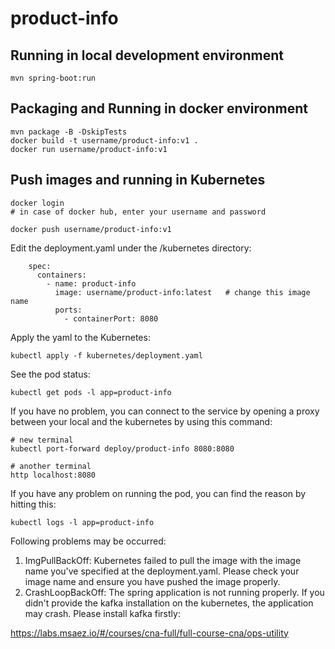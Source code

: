 # product-info

## Running in local development environment

```
mvn spring-boot:run
```

## Packaging and Running in docker environment

```
mvn package -B -DskipTests
docker build -t username/product-info:v1 .
docker run username/product-info:v1
```

## Push images and running in Kubernetes

```
docker login 
# in case of docker hub, enter your username and password

docker push username/product-info:v1
```

Edit the deployment.yaml under the /kubernetes directory:
```
    spec:
      containers:
        - name: product-info
          image: username/product-info:latest   # change this image name
          ports:
            - containerPort: 8080

```

Apply the yaml to the Kubernetes:
```
kubectl apply -f kubernetes/deployment.yaml
```

See the pod status:
```
kubectl get pods -l app=product-info
```

If you have no problem, you can connect to the service by opening a proxy between your local and the kubernetes by using this command:
```
# new terminal
kubectl port-forward deploy/product-info 8080:8080

# another terminal
http localhost:8080
```

If you have any problem on running the pod, you can find the reason by hitting this:
```
kubectl logs -l app=product-info
```

Following problems may be occurred:

1. ImgPullBackOff:  Kubernetes failed to pull the image with the image name you've specified at the deployment.yaml. Please check your image name and ensure you have pushed the image properly.
1. CrashLoopBackOff: The spring application is not running properly. If you didn't provide the kafka installation on the kubernetes, the application may crash. Please install kafka firstly:

https://labs.msaez.io/#/courses/cna-full/full-course-cna/ops-utility

